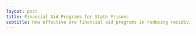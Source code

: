 ```yaml
---
layout: post
title: Financial Aid Programs for State Prisons
subtitle: How effective are financial aid programs in reducing recidivism?
---
```

